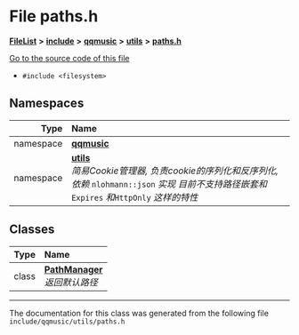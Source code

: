

# File paths.h



[**FileList**](files.md) **>** [**include**](dir_d44c64559bbebec7f509842c48db8b23.md) **>** [**qqmusic**](dir_d63c0418b33b823a308efea67b8f3df2.md) **>** [**utils**](dir_478616d8952f43e793f28d8ded6e3463.md) **>** [**paths.h**](paths_8h.md)

[Go to the source code of this file](paths_8h_source.md)



* `#include <filesystem>`













## Namespaces

| Type | Name |
| ---: | :--- |
| namespace | [**qqmusic**](namespaceqqmusic.md) <br> |
| namespace | [**utils**](namespaceqqmusic_1_1utils.md) <br>_简易Cookie管理器, 负责cookie的序列化和反序列化, 依赖_ `nlohmann::json` _实现 目前不支持路径嵌套和_`Expires` _和_`HttpOnly` _这样的特性_ |


## Classes

| Type | Name |
| ---: | :--- |
| class | [**PathManager**](classqqmusic_1_1utils_1_1PathManager.md) <br>_返回默认路径_  |



















































------------------------------
The documentation for this class was generated from the following file `include/qqmusic/utils/paths.h`

